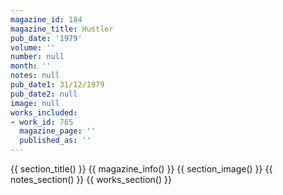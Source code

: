 ```yaml
---
magazine_id: 184
magazine_title: Hustler
pub_date: '1979'
volume: ''
number: null
month: ''
notes: null
pub_date1: 31/12/1979
pub_date2: null
image: null
works_included:
- work_id: 765
  magazine_page: ''
  published_as: ''
---
```


{{ section_title() }}
{{ magazine_info() }}
{{ section_image() }}
{{ notes_section() }}
{{ works_section() }}
